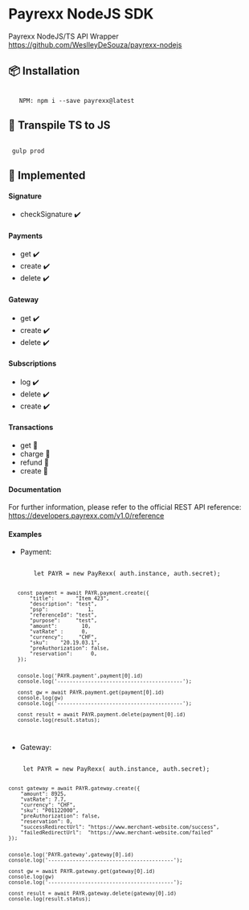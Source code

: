 # Payrexx NodeJS SDK
Payrexx NodeJS/TS API Wrapper
https://github.com/WeslleyDeSouza/payrexx-nodejs

## 📦 Installation
<code>
   NPM: npm i --save payrexx@latest
</code>

## 🔁 Transpile TS to JS
<code>
 gulp prod
</code>

## 🔨 Implemented

#### Signature
- checkSignature ✔️


#### Payments
- get     ✔️
- create  ✔️
- delete  ✔️

#### Gateway
- get     ✔️
- create  ✔️
- delete  ✔️

#### Subscriptions
- log     ✔️
- delete  ✔️
- create  ✔️


#### Transactions
- get     🔨
- charge  🔨
- refund  🔨
- create  🔨

#### Documentation
For further information, please refer to the official REST API reference: https://developers.payrexx.com/v1.0/reference


#### Examples
- Payment:

<code>
       let PAYR = new PayRexx( auth.instance, auth.secret);
   
       const payment = await PAYR.payment.create({
           "title":       "Item 423",
           "description": "test",
           "psp":             1,
           "referenceId": "test",
           "purpose":     "test",
           "amount":        10,
           "vatRate" :      0,
           "currency":     "CHF",
           "sku":    "20.19.03.1",
           "preAuthorization": false,
           "reservation":      0,
       });
   
   
       console.log('PAYR.payment',payment[0].id)
       console.log('-----------------------------------------');
   
       const gw = await PAYR.payment.get(payment[0].id)
       console.log(gw)
       console.log('-----------------------------------------');
   
       const result = await PAYR.payment.delete(payment[0].id)
       console.log(result.status);

</code>

- Gateway:

<code>
    let PAYR = new PayRexx( auth.instance, auth.secret);

    const gateway = await PAYR.gateway.create({
        "amount": 8925,
        "vatRate": 7.7,
        "currency": "CHF",
        "sku": "P01122000",
        "preAuthorization": false,
        "reservation": 0,
        "successRedirectUrl": "https://www.merchant-website.com/success",
        "failedRedirectUrl":  "https://www.merchant-website.com/failed"
    });


    console.log('PAYR.gateway',gateway[0].id)
    console.log('-----------------------------------------');

    const gw = await PAYR.gateway.get(gateway[0].id)
    console.log(gw)
    console.log('-----------------------------------------');

    const result = await PAYR.gateway.delete(gateway[0].id)
    console.log(result.status);

</code>
